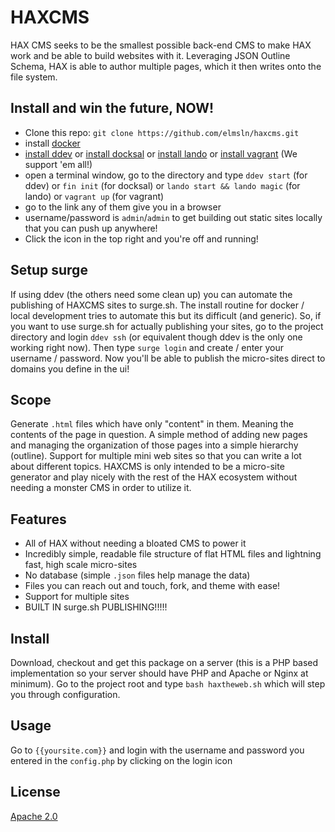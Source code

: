 # HAXCMS
HAX CMS seeks to be the smallest possible back-end CMS to make HAX work and be able to build websites with it. Leveraging JSON Outline Schema, HAX is able to author multiple pages, which it then writes onto the file system.

## Install and win the future, NOW!
- Clone this repo: `git clone https://github.com/elmsln/haxcms.git`
- install [docker](https://store.docker.com/search?type=edition&offering=community)
- [install ddev](https://ddev.readthedocs.io/en/latest/#installation) or [install docksal](https://docksal.io/installation/) or [install lando](https://docs.devwithlando.io/installation/installing.html) or [install vagrant](https://www.vagrantup.com/downloads.html) (We support 'em all!)
- open a terminal window, go to the directory and type `ddev start` (for ddev) or `fin init` (for docksal) or `lando start && lando magic` (for lando) or `vagrant up` (for vagrant)
- go to the link any of them give you in a browser
- username/password is `admin`/`admin` to get building out static sites locally that you can push up anywhere!
- Click the icon in the top right and you're off and running!

## Setup surge
If using ddev (the others need some clean up) you can automate the publishing of HAXCMS sites to surge.sh. The install routine for docker / local development tries to automate this but its difficult (and generic). So, if you want to use surge.sh for actually publishing your sites, go to the project directory and login `ddev ssh` (or equivalent though ddev is the only one working right now). Then type `surge login` and create / enter your username / password. Now you'll be able to publish the micro-sites direct to domains you define in the ui!

## Scope
Generate `.html` files which have only "content" in them. Meaning the contents of the page in question. A simple method of adding new pages and managing the organization of those pages into a simple hierarchy (outline). Support for multiple mini web sites so that you can write a lot about different topics. HAXCMS is only intended to be a micro-site generator and play nicely with the rest of the HAX ecosystem without needing a monster CMS in order to utilize it.

## Features
- All of HAX without needing a bloated CMS to power it
- Incredibly simple, readable file structure of flat HTML files and lightning fast, high scale micro-sites
- No database (simple `.json` files help manage the data)
- Files you can reach out and touch, fork, and theme with ease!
- Support for multiple sites
- BUILT IN surge.sh PUBLISHING!!!!!

## Install
Download, checkout and get this package on a server (this is a PHP based implementation so your server should have PHP and Apache or Nginx at minimum). Go to the project root and type `bash haxtheweb.sh` which will step you through configuration.

## Usage
Go to `{{yoursite.com}}` and login with the username and password you entered in the `config.php` by clicking on the login icon

## License
[Apache 2.0](LICENSE.md)
